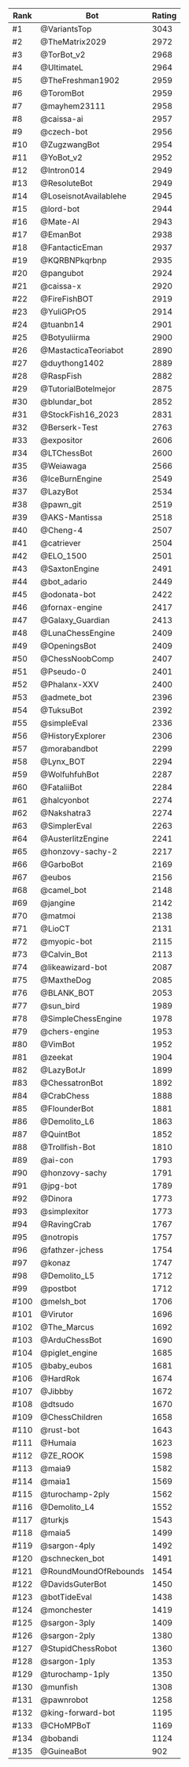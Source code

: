 Rank|Bot|Rating
---|---|---
#1|@VariantsTop|3043
#2|@TheMatrix2029|2972
#3|@TorBot_v2|2968
#4|@UltimateL|2964
#5|@TheFreshman1902|2959
#6|@ToromBot|2959
#7|@mayhem23111|2958
#8|@caissa-ai|2957
#9|@czech-bot|2956
#10|@ZugzwangBot|2954
#11|@YoBot_v2|2952
#12|@Intron014|2949
#13|@ResoluteBot|2949
#14|@LoseisnotAvailablehe|2945
#15|@lord-bot|2944
#16|@Mate-AI|2943
#17|@EmanBot|2938
#18|@FantacticEman|2937
#19|@KQRBNPkqrbnp|2935
#20|@pangubot|2924
#21|@caissa-x|2920
#22|@FireFishBOT|2919
#23|@YuliGPrO5|2914
#24|@tuanbn14|2901
#25|@Botyuliirma|2900
#26|@MastacticaTeoriabot|2890
#27|@duythong1402|2889
#28|@RaspFish|2882
#29|@TutorialBotelmejor|2875
#30|@blundar_bot|2852
#31|@StockFish16_2023|2831
#32|@Berserk-Test|2763
#33|@expositor|2606
#34|@LTChessBot|2600
#35|@Weiawaga|2566
#36|@IceBurnEngine|2549
#37|@LazyBot|2534
#38|@pawn_git|2519
#39|@AKS-Mantissa|2518
#40|@Cheng-4|2507
#41|@catriever|2504
#42|@ELO_1500|2501
#43|@SaxtonEngine|2491
#44|@bot_adario|2449
#45|@odonata-bot|2422
#46|@fornax-engine|2417
#47|@Galaxy_Guardian|2413
#48|@LunaChessEngine|2409
#49|@OpeningsBot|2409
#50|@ChessNoobComp|2407
#51|@Pseudo-0|2401
#52|@Phalanx-XXV|2400
#53|@admete_bot|2396
#54|@TuksuBot|2392
#55|@simpleEval|2336
#56|@HistoryExplorer|2306
#57|@morabandbot|2299
#58|@Lynx_BOT|2294
#59|@WolfuhfuhBot|2287
#60|@FataliiBot|2284
#61|@halcyonbot|2274
#62|@Nakshatra3|2274
#63|@SimplerEval|2263
#64|@AusterlitzEngine|2241
#65|@honzovy-sachy-2|2217
#66|@GarboBot|2169
#67|@eubos|2156
#68|@camel_bot|2148
#69|@jangine|2142
#70|@matmoi|2138
#71|@LioCT|2131
#72|@myopic-bot|2115
#73|@Calvin_Bot|2113
#74|@likeawizard-bot|2087
#75|@MaxtheDog|2085
#76|@BLANK_BOT|2053
#77|@sun_bird|1989
#78|@SimpleChessEngine|1978
#79|@chers-engine|1953
#80|@VimBot|1952
#81|@zeekat|1904
#82|@LazyBotJr|1899
#83|@ChessatronBot|1892
#84|@CrabChess|1888
#85|@FlounderBot|1881
#86|@Demolito_L6|1863
#87|@QuintBot|1852
#88|@Trollfish-Bot|1810
#89|@ai-con|1793
#90|@honzovy-sachy|1791
#91|@jpg-bot|1789
#92|@Dinora|1773
#93|@simplexitor|1773
#94|@RavingCrab|1767
#95|@notropis|1757
#96|@fathzer-jchess|1754
#97|@konaz|1747
#98|@Demolito_L5|1712
#99|@postbot|1712
#100|@melsh_bot|1706
#101|@Virutor|1696
#102|@The_Marcus|1692
#103|@ArduChessBot|1690
#104|@piglet_engine|1685
#105|@baby_eubos|1681
#106|@HardRok|1674
#107|@Jibbby|1672
#108|@dtsudo|1670
#109|@ChessChildren|1658
#110|@rust-bot|1643
#111|@Humaia|1623
#112|@ZE_ROOK|1598
#113|@maia9|1582
#114|@maia1|1569
#115|@turochamp-2ply|1562
#116|@Demolito_L4|1552
#117|@turkjs|1543
#118|@maia5|1499
#119|@sargon-4ply|1492
#120|@schnecken_bot|1491
#121|@RoundMoundOfRebounds|1454
#122|@DavidsGuterBot|1450
#123|@botTideEval|1438
#124|@monchester|1419
#125|@sargon-3ply|1409
#126|@sargon-2ply|1380
#127|@StupidChessRobot|1360
#128|@sargon-1ply|1353
#129|@turochamp-1ply|1350
#130|@munfish|1308
#131|@pawnrobot|1258
#132|@king-forward-bot|1195
#133|@CHoMPBoT|1169
#134|@bobandi|1124
#135|@GuineaBot|902
